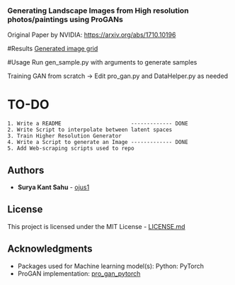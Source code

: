 ### Generating Landscape Images from High resolution photos/paintings using ProGANs
Original Paper by NVIDIA: https://arxiv.org/abs/1710.10196

#Results
[Generated image grid](./assets/sample_trained_depth6.png)

#Usage
Run gen_sample.py with arguments to generate samples

Training GAN from scratch -> Edit pro_gan.py and DataHelper.py as needed

# TO-DO
    1. Write a README                      ------------- DONE
    2. Write Script to interpolate between latent spaces
    3. Train Higher Resolution Generator
    4. Write a Script to generate an Image ------------- DONE
    5. Add Web-scraping scripts used to repo

## Authors

* **Surya Kant Sahu** - [ojus1](https://github.com/ojus1)


## License

This project is licensed under the MIT License - [LICENSE.md](./LICENSE.md)

## Acknowledgments

* Packages used for Machine learning model(s): Python: PyTorch
* ProGAN implementation: [pro_gan_pytorch](https://github.com/akanimax/pro_gan_pytorch)